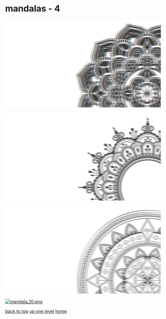 # mandalas - 4
[![mandala_02.png](/terminal/chromatic%20aberration/big/mandalas/mandala_02.png "mandala_02.png")](https://raw.githubusercontent.com/buckmanc/wallpapers/main/terminal/chromatic%20aberration/big/mandalas/mandala_02.png)

[![mandala_03.png](/terminal/chromatic%20aberration/big/mandalas/mandala_03.png "mandala_03.png")](https://raw.githubusercontent.com/buckmanc/wallpapers/main/terminal/chromatic%20aberration/big/mandalas/mandala_03.png)

[![mandala_05.png](/terminal/chromatic%20aberration/big/mandalas/mandala_05.png "mandala_05.png")](https://raw.githubusercontent.com/buckmanc/wallpapers/main/terminal/chromatic%20aberration/big/mandalas/mandala_05.png)

[![mandala_10.png](/terminal/chromatic%20aberration/big/mandalas/mandala_10.png "mandala_10.png")](https://raw.githubusercontent.com/buckmanc/wallpapers/main/terminal/chromatic%20aberration/big/mandalas/mandala_10.png)


</p>
</details>


[back to top](#)
[up one level](/terminal/chromatic%20aberration/big/README.MD)
[home](/)
